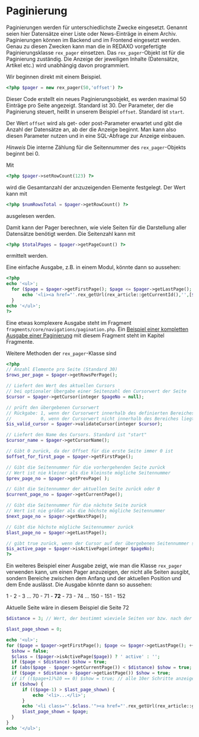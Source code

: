 # Paginierung

Paginierungen werden für unterschiedlichste Zwecke eingesetzt. Genannt seien hier Datensätze einer Liste oder News-Einträge in einem Archiv. Paginierungen können im Backend und im Frontend eingesetzt werden. Genau zu diesen Zwecken kann man die in REDAXO vorgefertigte Paginierungsklasse `rex_pager` einsetzen. Das `rex_pager`-Objekt ist für die Paginierung zuständig. Die Anzeige der jeweiligen Inhalte (Datensätze, Artikel etc.) wird unabhängig davon programmiert.

Wir beginnen direkt mit einem Beispiel.

```php
<?php $pager = new rex_pager(50,'offset') ?>
```

Dieser Code erstellt ein neues Paginierungsobjekt, es werden maximal 50 Einträge pro Seite angezeigt. Standard ist 30. Der Parameter, der die Paginierung steuert, heißt in unserem Beispiel `offset`. Standard ist `start`.

Der Wert `offset` wird als get- oder post-Parameter erwartet und gibt die Anzahl der Datensätze an, ab der die Anzeige beginnt. Man kann also diesen Parameter nutzen und in eine SQL-Abfrage zur Anzeige einbauen.

*Hinweis* Die interne Zählung für die Seitennummer des `rex_pager`-Objekts beginnt bei 0.

Mit

```php
<?php $pager->setRowCount(123) ?>
```

wird die Gesamtanzahl der anzuzeigenden Elemente festgelegt.
Der Wert kann mit

```php
<?php $numRowsTotal = $pager->getRowCount() ?>
```

ausgelesen werden.

Damit kann der Pager berechnen, wie viele Seiten für die Darstellung aller Datensätze benötigt werden.
Die Seitenzahl kann mit

```php
<?php $totalPages = $pager->getPageCount() ?>
```

ermittelt werden.

Eine einfache Ausgabe, z.B. in einem Modul, könnte dann so aussehen:

```php
<?php
echo '<ul>';
  for ($page = $pager->getFirstPage(); $page <= $pager->getLastPage(); ++$page) {
      echo '<li><a href="'.rex_getUrl(rex_article::getCurrentId(),'',[$pager->getCursorName() => $pager->getCursor($page)]).'">'.($page + 1).'</a></li>';
  }
echo '</ul>';
?>
```

Eine etwas komplexere Ausgabe steht im Fragment `fragments/core/navigations/pagination.php`. Ein [Beispiel einer kompletten Ausgabe einer Paginierung](/{{path}}/{{version}}/fragmente) mit diesem Fragment steht im Kapitel Fragmente.

Weitere Methoden der `rex_pager`-Klasse sind

```php
<?php
// Anzahl Elemente pro Seite (Standard 30)
$rows_per_page = $pager->getRowsPerPage();

// Liefert den Wert des aktuellen Cursors
// bei optionaler Übergabe einer Seitenzahl den Cursorwert der Seite
$cursor = $pager->getCursor(integer $pageNo = null);

// prüft den übergebenen Cursorwert
// Rückgabe: 1, wenn der Cursorwert innerhalb des definierten Bereiches ist
//           0, wenn der Cursorwert nicht innerhalb des Bereiches liegt
$is_valid_cursor = $pager->validateCursor(integer $cursor);

// Liefert den Name des Cursors. Standard ist "start"
$cursor_name = $pager->getCursorName();

// Gibt 0 zurück, da der Offset für die erste Seite immer 0 ist
$offset_for_first_page = $pager->getFirstPage();

// Gibt die Seitennummer für die vorhergehenden Seite zurück
// Wert ist nie kleiner als die kleinste mögliche Seitennummer
$prev_page_no = $pager->getPrevPage( );

// Gibt die Seitennummer der aktuellen Seite zurück oder 0
$current_page_no = $pager->getCurrentPage();

// Gibt die Seitennummer für die nächste Seite zurück
// Wert ist nie größer als die höchste mögliche Seitennummer
$next_page_no = $pager->getNextPage();

// Gibt die höchste mögliche Seitennummer zurück
$last_page_no = $pager->getLastPage();

// gibt true zurück, wenn der Cursor auf der übergebenen Seitennummer steht
$is_active_page = $pager->isActivePage(integer $pageNo);
?>
```

Ein weiteres Beispiel einer Ausgabe zeigt, wie man die Klasse `rex_pager` verwenden kann, um einen Pager anzuzeigen, der nicht alle Seiten ausgibt, sondern Bereiche zwischen dem Anfang und der aktuellen Position und dem Ende auslässt. Die Ausgabe könnte dann so aussehen:

1 - 2 - 3 ... 70 - 71 - **72** - 73 - 74 ... 150 - 151 - 152

Aktuelle Seite wäre in diesem Beispiel die Seite 72

```php
$distance = 3; // Wert, der bestimmt wieviele Seiten vor bzw. nach der aktuellen Seite angezeigt werden sollen.

$last_page_shown = 0;

echo '<ul>';
for ($page = $pager->getFirstPage(); $page <= $pager->getLastPage(); ++$page) {
  $show = false;
  $class = ($pager->isActivePage($page)) ? ' active' : '';
  if ($page < $distance) $show = true;
  if (abs($page - $pager->getCurrentPage()) < $distance) $show = true;
  if ($page + $distance > $pager->getLastPage()) $show = true;
  // if (($page+1)%10 == 0) $show = true; // alle 10er Schritte anzeigen
  if ($show) {
      if (($page-1) > $last_page_shown) {
          echo '<li>...</li>';
      }
      echo '<li class="'.$class.'"><a href="'.rex_getUrl(rex_article::getCurrentId(),'',[$pager->getCursorName() => $pager->getCursor($page)]).'">'.($page + 1).'</a></li>';
      $last_page_shown = $page;
  }
}
echo '</ul>';
```
